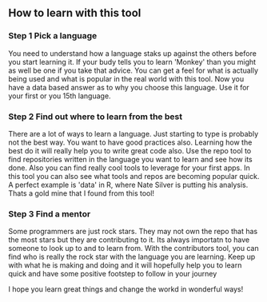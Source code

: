 ## How to learn with this tool

### Step 1 Pick a language

You need to understand how a language staks up against the others before you start learning it. 
If your budy tells you to learn 'Monkey' than you might as well be one if you take that advice.
You can get a feel for what is actually being used and what is popular in the real world with this tool. 
Now you have a data based answer as to why you choose this language. 
Use it for your first or you 15th language. 

### Step 2 Find out where to learn from the best

There are a lot of ways to learn a language. Just starting to type is probably not the best way. 
You want to have good practices also. Learning how the best do it will really help you to write great code also.
Use the repo tool to find repositories written in the language you want to learn and see how its done. 
Also you can find really cool tools to leverage for your first apps. 
In this tool you can also see what tools and repos are becoming popular quick. 
A perfect example is 'data' in R, where Nate Silver is putting his analysis. Thats a gold mine that I found from this tool!

### Step 3 Find a mentor
Some programmers are just rock stars. They may not own the repo that has the most stars but they are contributing to it. 
Its always importatn to have someone to look up to and to learn from. With the contributors tool, you can find who is really the rock star with the language you are learning. Keep up with what he is making and doing and it will hopefully help you to learn quick and have some positive footstep to follow in your journey

I hope you learn great things and change the workd in wonderful ways!